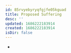 ```yaml
---
id: 85rvyebyryqfgjfe05kguad
title: Proposed Suffering
desc: ''
updated: 1686222183914
created: 1686222183914
isDir: false
---
```

-